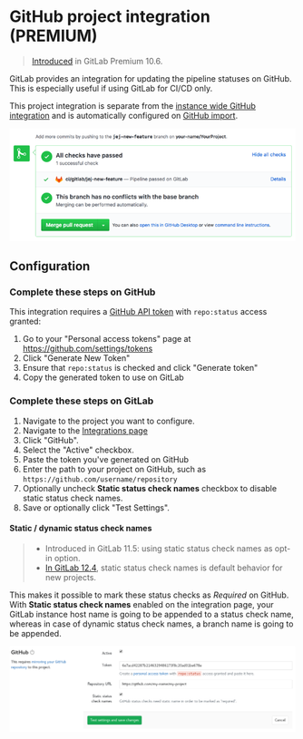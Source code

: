 # GitHub project integration **(PREMIUM)**

> [Introduced](https://gitlab.com/gitlab-org/gitlab/issues/3836) in GitLab Premium 10.6.

GitLab provides an integration for updating the pipeline statuses on GitHub.
This is especially useful if using GitLab for CI/CD only.

This project integration is separate from the [instance wide GitHub integration](../import/github.md#mirroring-and-pipeline-status-sharing)
and is automatically configured on [GitHub import](../../../integration/github.md).

![Pipeline status update on GitHub](img/github_status_check_pipeline_update.png)

## Configuration

### Complete these steps on GitHub

This integration requires a [GitHub API token](https://help.github.com/en/articles/creating-a-personal-access-token-for-the-command-line)
with `repo:status` access granted:

1. Go to your "Personal access tokens" page at <https://github.com/settings/tokens>
1. Click "Generate New Token"
1. Ensure that `repo:status` is checked and click "Generate token"
1. Copy the generated token to use on GitLab

### Complete these steps on GitLab

1. Navigate to the project you want to configure.
1. Navigate to the [Integrations page](project_services.md#accessing-the-project-services)
1. Click "GitHub".
1. Select the "Active" checkbox.
1. Paste the token you've generated on GitHub
1. Enter the path to your project on GitHub, such as `https://github.com/username/repository`
1. Optionally uncheck **Static status check names** checkbox to disable static status check names.
1. Save or optionally click "Test Settings".

#### Static / dynamic status check names

> - Introduced in GitLab 11.5: using static status check names as opt-in option.
> - [In GitLab 12.4](https://gitlab.com/gitlab-org/gitlab/issues/9931), static status check names is default behavior for new projects.

This makes it possible to mark these status checks as _Required_ on GitHub.
With **Static status check names** enabled on the integration page, your
GitLab instance host name is going to be appended to a status check name,
whereas in case of dynamic status check names, a branch name is going to be
appended.

![Configure GitHub Project Integration](img/github_configuration.png)
